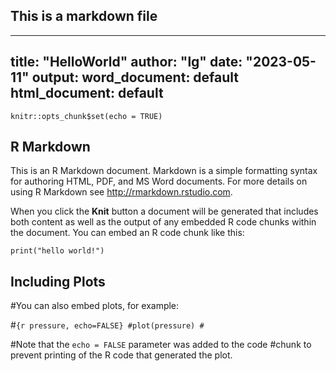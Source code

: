 ## This is a markdown file



---
title: "HelloWorld"
author: "lg"
date: "2023-05-11"
output:
  word_document: default
  html_document: default
---

```{r setup, include=FALSE}
knitr::opts_chunk$set(echo = TRUE)
```

## R Markdown

This is an R Markdown document. Markdown is a simple formatting syntax for authoring HTML, PDF, and MS Word documents. For more details on using R Markdown see <http://rmarkdown.rstudio.com>.

When you click the **Knit** button a document will be generated that includes both content as well as the output of any embedded R code chunks within the document. You can embed an R code chunk like this:

```{r greeeting}
print("hello world!")
```

## Including Plots

#You can also embed plots, for example:

#```{r pressure, echo=FALSE}
#plot(pressure)
#```

#Note that the `echo = FALSE` parameter was added to the code #chunk to prevent printing of the R code that generated the plot.
